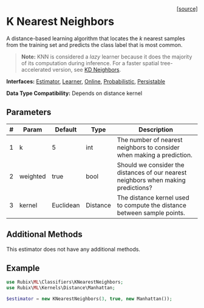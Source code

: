 <span style="float:right;"><a href="https://github.com/RubixML/RubixML/blob/master/src/Classifiers/KNearestNeighbors.php">[source]</a></span>

# K Nearest Neighbors
A distance-based learning algorithm that locates the *k* nearest samples from the training set and predicts the class label that is most common.

> **Note:** KNN is considered a *lazy* learner because it does the majority of its computation during inference. For a faster spatial tree-accelerated version, see [KD Neighbors](kd-neighbors.md).

**Interfaces:** [Estimator](../estimator.md), [Learner](../learner.md), [Online](../online.md), [Probabilistic](../probabilistic.md), [Persistable](../persistable.md)

**Data Type Compatibility:** Depends on distance kernel

## Parameters
| # | Param | Default | Type | Description |
|---|---|---|---|---|
| 1 | k | 5 | int | The number of nearest neighbors to consider when making a prediction. |
| 2 | weighted | true | bool | Should we consider the distances of our nearest neighbors when making predictions? |
| 3 | kernel | Euclidean | Distance | The distance kernel used to compute the distance between sample points. |

## Additional Methods
This estimator does not have any additional methods.

## Example
```php
use Rubix\ML\Classifiers\KNearestNeighbors;
use Rubix\ML\Kernels\Distance\Manhattan;

$estimator = new KNearestNeighbors(3, true, new Manhattan());
```